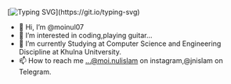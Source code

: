 [![Typing SVG](https://readme-typing-svg.demolab.com/?lines=Hello+World!.+I'm+Moinul;I'm+now+learning+C;)](https://git.io/typing-svg)


- 👋 Hi, I’m @moinul07
- 👀 I’m interested in coding,playing guitar...
- 🌱 I’m currently Studying at Computer Science and Engineering Discipline at Khulna Unitversity.
- 📫 How to reach me ...@moi.nulislam on instagram,@jnislam on Telegram.


